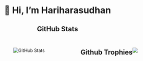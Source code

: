 <div align  = "center">
  <h1>👋 Hi, I’m Hariharasudhan </h1>

  ## GitHub Stats
<div style="display: flex; justify-content: space-between; align-items: center; margin-top: 20px;">
  <div style="flex: 1; text-align: center;">
    <img src="https://github-readme-stats.vercel.app/api?username=hariharasudhan-2004&show_icons=true&theme=dracula" alt="GitHub Stats" style="max-width: 400px;">
  </div>
  </br>


## Github Trophies
</br>

![](https://github-profile-trophy.vercel.app/?username=hariharasudhan-2004&theme=discord)
